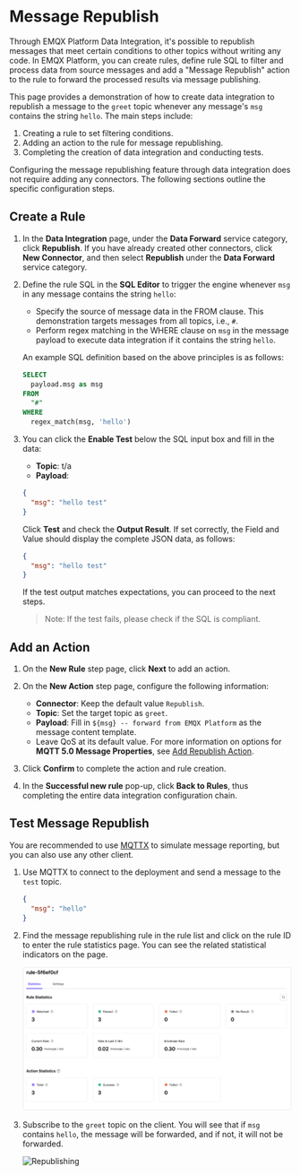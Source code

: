 # Message Republish

Through EMQX Platform Data Integration, it's possible to republish messages that meet certain conditions to other topics without writing any code. In EMQX Platform, you can create rules, define rule SQL to filter and process data from source messages and add a "Message Republish" action to the rule to forward the processed results via message publishing.

This page provides a demonstration of how to create data integration to republish a message to the `greet` topic whenever any message's `msg` contains the string `hello`. The main steps include:

1. Creating a rule to set filtering conditions.
2. Adding an action to the rule for message republishing.
3. Completing the creation of data integration and conducting tests.

Configuring the message republishing feature through data integration does not require adding any connectors. The following sections outline the specific configuration steps.

## Create a Rule

1. In the **Data Integration** page, under the **Data Forward** service category, click **Republish**. If you have already created other connectors, click **New Connector**, and then select **Republish** under the **Data Forward** service category.

2. Define the rule SQL in the **SQL Editor** to trigger the engine whenever `msg` in any message contains the string `hello`:

   - Specify the source of message data in the FROM clause. This demonstration targets messages from all topics, i.e., `#`.
   - Perform regex matching in the WHERE clause on `msg` in the message payload to execute data integration if it contains the string `hello`.

   An example SQL definition based on the above principles is as follows:

   ```sql
   SELECT
     payload.msg as msg
   FROM
     "#"
   WHERE  
     regex_match(msg, 'hello')
   ```

3. You can click the **Enable Test** below the SQL input box and fill in the data:

   - **Topic**: t/a
   - **Payload**:

   ```json
   {
     "msg": "hello test"
   }
   ```

   Click **Test** and check the **Output Result**. If set correctly, the Field and Value should display the complete JSON data, as follows:

   ```json
   {
     "msg": "hello test"
   }
   ```

   If the test output matches expectations, you can proceed to the next steps.

   > Note: If the test fails, please check if the SQL is compliant.

## Add an Action

1. On the **New Rule** step page, click **Next** to add an action.
2. On the **New Action** step page, configure the following information:
   - **Connector**: Keep the default value `Republish`.
   - **Topic**: Set the target topic as `greet`.
   - **Payload**: Fill in `${msg} -- forward from EMQX Platform` as the message content template.
   - Leave QoS at its default value. For more information on options for **MQTT 5.0 Message Properties**, see [Add Republish Action](./republish.md#add-republish-action).

3. Click **Confirm** to complete the action and rule creation.

4. In the **Successful new rule** pop-up, click **Back to Rules**, thus completing the entire data integration configuration chain.

## Test Message Republish

You are recommended to use [MQTTX](https://mqttx.app/) to simulate message reporting, but you can also use any other client.

1. Use MQTTX to connect to the deployment and send a message to the `test` topic.

   ```json
   {
     "msg": "hello"
   }
   ```

2. Find the message republishing rule in the rule list and click on the rule ID to enter the rule statistics page. You can see the related statistical indicators on the page.

    ![rule_04](./_assets/rule_04.png)

3. Subscribe to the `greet` topic on the client. You will see that if `msg` contains `hello`, the message will be forwarded, and if not, it will not be forwarded.

    ![Republishing](./_assets/republish_02.png)
